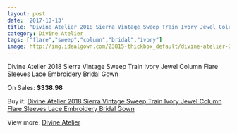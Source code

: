 ```yaml
---
layout: post
date: '2017-10-13'
title: "Divine Atelier 2018 Sierra Vintage Sweep Train Ivory Jewel Column Flare Sleeves Lace Embroidery Bridal Gown"
category: Divine Atelier
tags: ["flare","sweep","column","bridal","ivory"]
image: http://img.idealgown.com/23815-thickbox_default/divine-atelier-2018-sierra-vintage-sweep-train-ivory-jewel-column-flare-sleeves-lace-embroidery-bridal-gown.jpg
---
```

Divine Atelier 2018 Sierra Vintage Sweep Train Ivory Jewel Column Flare Sleeves Lace Embroidery Bridal Gown

On Sales: **$338.98**
<a href="https://www.idealgown.com/en/divine-atelier/9150-divine-atelier-2018-sierra-vintage-sweep-train-ivory-jewel-column-flare-sleeves-lace-embroidery-bridal-gown.html"><amp-img layout="responsive" width="600" height="600" src="//img.idealgown.com/23815-thickbox_default/divine-atelier-2018-sierra-vintage-sweep-train-ivory-jewel-column-flare-sleeves-lace-embroidery-bridal-gown.jpg" alt="Divine Atelier 2018 Sierra Vintage Sweep Train Ivory Jewel Column Flare Sleeves Lace Embroidery Bridal Gown 0" /></a>
<a href="https://www.idealgown.com/en/divine-atelier/9150-divine-atelier-2018-sierra-vintage-sweep-train-ivory-jewel-column-flare-sleeves-lace-embroidery-bridal-gown.html"><amp-img layout="responsive" width="600" height="600" src="//img.idealgown.com/23820-thickbox_default/divine-atelier-2018-sierra-vintage-sweep-train-ivory-jewel-column-flare-sleeves-lace-embroidery-bridal-gown.jpg" alt="Divine Atelier 2018 Sierra Vintage Sweep Train Ivory Jewel Column Flare Sleeves Lace Embroidery Bridal Gown 1" /></a>
<a href="https://www.idealgown.com/en/divine-atelier/9150-divine-atelier-2018-sierra-vintage-sweep-train-ivory-jewel-column-flare-sleeves-lace-embroidery-bridal-gown.html"><amp-img layout="responsive" width="600" height="600" src="//img.idealgown.com/23819-thickbox_default/divine-atelier-2018-sierra-vintage-sweep-train-ivory-jewel-column-flare-sleeves-lace-embroidery-bridal-gown.jpg" alt="Divine Atelier 2018 Sierra Vintage Sweep Train Ivory Jewel Column Flare Sleeves Lace Embroidery Bridal Gown 2" /></a>
<a href="https://www.idealgown.com/en/divine-atelier/9150-divine-atelier-2018-sierra-vintage-sweep-train-ivory-jewel-column-flare-sleeves-lace-embroidery-bridal-gown.html"><amp-img layout="responsive" width="600" height="600" src="//img.idealgown.com/23818-thickbox_default/divine-atelier-2018-sierra-vintage-sweep-train-ivory-jewel-column-flare-sleeves-lace-embroidery-bridal-gown.jpg" alt="Divine Atelier 2018 Sierra Vintage Sweep Train Ivory Jewel Column Flare Sleeves Lace Embroidery Bridal Gown 3" /></a>
<a href="https://www.idealgown.com/en/divine-atelier/9150-divine-atelier-2018-sierra-vintage-sweep-train-ivory-jewel-column-flare-sleeves-lace-embroidery-bridal-gown.html"><amp-img layout="responsive" width="600" height="600" src="//img.idealgown.com/23817-thickbox_default/divine-atelier-2018-sierra-vintage-sweep-train-ivory-jewel-column-flare-sleeves-lace-embroidery-bridal-gown.jpg" alt="Divine Atelier 2018 Sierra Vintage Sweep Train Ivory Jewel Column Flare Sleeves Lace Embroidery Bridal Gown 4" /></a>
<a href="https://www.idealgown.com/en/divine-atelier/9150-divine-atelier-2018-sierra-vintage-sweep-train-ivory-jewel-column-flare-sleeves-lace-embroidery-bridal-gown.html"><amp-img layout="responsive" width="600" height="600" src="//img.idealgown.com/23816-thickbox_default/divine-atelier-2018-sierra-vintage-sweep-train-ivory-jewel-column-flare-sleeves-lace-embroidery-bridal-gown.jpg" alt="Divine Atelier 2018 Sierra Vintage Sweep Train Ivory Jewel Column Flare Sleeves Lace Embroidery Bridal Gown 5" /></a>

Buy it: [Divine Atelier 2018 Sierra Vintage Sweep Train Ivory Jewel Column Flare Sleeves Lace Embroidery Bridal Gown](https://www.idealgown.com/en/divine-atelier/9150-divine-atelier-2018-sierra-vintage-sweep-train-ivory-jewel-column-flare-sleeves-lace-embroidery-bridal-gown.html "Divine Atelier 2018 Sierra Vintage Sweep Train Ivory Jewel Column Flare Sleeves Lace Embroidery Bridal Gown")

View more: [Divine Atelier](https://www.idealgown.com/en/168-divine-atelier "Divine Atelier")